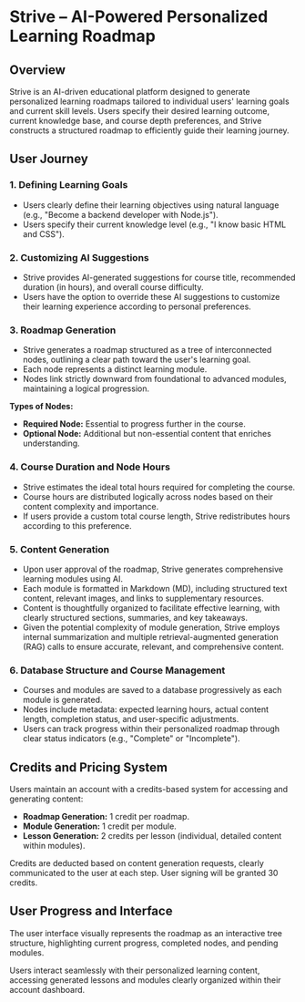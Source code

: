 # Strive – AI-Powered Personalized Learning Roadmap

## Overview

Strive is an AI-driven educational platform designed to generate personalized learning roadmaps tailored to individual users' learning goals and current skill levels. Users specify their desired learning outcome, current knowledge base, and course depth preferences, and Strive constructs a structured roadmap to efficiently guide their learning journey.

## User Journey

### 1. Defining Learning Goals

- Users clearly define their learning objectives using natural language (e.g., "Become a backend developer with Node.js").
- Users specify their current knowledge level (e.g., "I know basic HTML and CSS").

### 2. Customizing AI Suggestions

- Strive provides AI-generated suggestions for course title, recommended duration (in hours), and overall course difficulty.
- Users have the option to override these AI suggestions to customize their learning experience according to personal preferences.

### 3. Roadmap Generation

- Strive generates a roadmap structured as a tree of interconnected nodes, outlining a clear path toward the user's learning goal.
- Each node represents a distinct learning module.
- Nodes link strictly downward from foundational to advanced modules, maintaining a logical progression.

**Types of Nodes:**

- **Required Node:** Essential to progress further in the course.
- **Optional Node:** Additional but non-essential content that enriches understanding.

### 4. Course Duration and Node Hours

- Strive estimates the ideal total hours required for completing the course.
- Course hours are distributed logically across nodes based on their content complexity and importance.
- If users provide a custom total course length, Strive redistributes hours according to this preference.

### 5. Content Generation

- Upon user approval of the roadmap, Strive generates comprehensive learning modules using AI.
- Each module is formatted in Markdown (MD), including structured text content, relevant images, and links to supplementary resources.
- Content is thoughtfully organized to facilitate effective learning, with clearly structured sections, summaries, and key takeaways.
- Given the potential complexity of module generation, Strive employs internal summarization and multiple retrieval-augmented generation (RAG) calls to ensure accurate, relevant, and comprehensive content.

### 6. Database Structure and Course Management

- Courses and modules are saved to a database progressively as each module is generated.
- Nodes include metadata: expected learning hours, actual content length, completion status, and user-specific adjustments.
- Users can track progress within their personalized roadmap through clear status indicators (e.g., "Complete" or "Incomplete").

## Credits and Pricing System

Users maintain an account with a credits-based system for accessing and generating content:

- **Roadmap Generation:** 1 credit per roadmap.
- **Module Generation:** 1 credit per module.
- **Lesson Generation:** 2 credits per lesson (individual, detailed content within modules).

Credits are deducted based on content generation requests, clearly communicated to the user at each step.
User signing will be granted 30 credits.

## User Progress and Interface

The user interface visually represents the roadmap as an interactive tree structure, highlighting current progress, completed nodes, and pending modules.

Users interact seamlessly with their personalized learning content, accessing generated lessons and modules clearly organized within their account dashboard.
